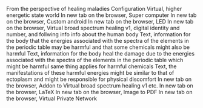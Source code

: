 From the perspective of healing maladies
Configuration
Virtual, higher energetic state world
In new tab on the browser, Super computer
In new tab on the browser, Custom android
In new tab on the browser, LED
In new tab on the browser, Virtual broad spectrum healing v1, digital identity and number, and follwing info info about the human body
Text, information for the body that the energies associated with the spectra of the elements in the periodic table may be harmful and that some chemicals might also be harmful
Text, information for the body heal the damage due to the energies associated with the spectra of the elements in the periodic table which might be harmful same thing applies for harmful chemicals
Text, the manifestations of these harmful energies might be similar to that of ectoplasm and might be responsible for physical discomfort
In new tab on the browser, Addon to Virtual broad spectrum healing v1 etc.
In new tab on the browser, LaTeX
In new tab on the browser, Image to PDF
In new tab on the browser, Virtual Private Network
